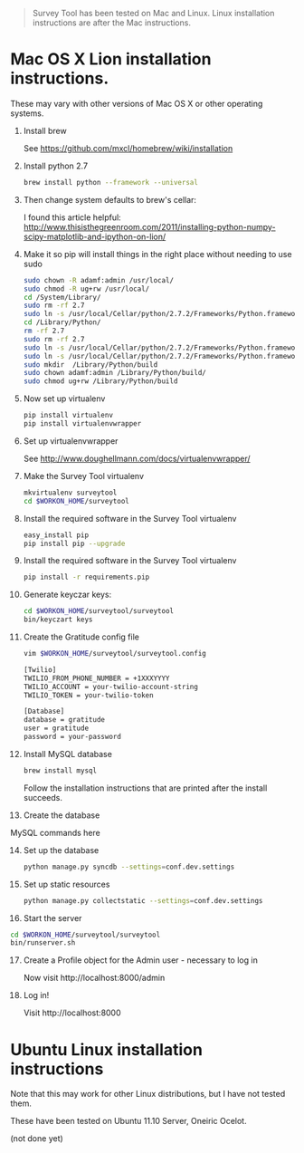 >Survey Tool has been tested on Mac and Linux. Linux installation
instructions are after the Mac instructions.

Mac OS X Lion installation instructions. 
========================================

These may vary with other versions of Mac OS X or other operating systems.

1. Install brew

    See https://github.com/mxcl/homebrew/wiki/installation

2. Install python 2.7

    ```bash
    brew install python --framework --universal
    ```

3. Then change system defaults to brew's cellar:

    I found this article helpful: http://www.thisisthegreenroom.com/2011/installing-python-numpy-scipy-matplotlib-and-ipython-on-lion/

4. Make it so pip will install things in the right place without needing to use sudo

    ```bash
    sudo chown -R adamf:admin /usr/local/
    sudo chmod -R ug+rw /usr/local/
    cd /System/Library/
    sudo rm -rf 2.7
    sudo ln -s /usr/local/Cellar/python/2.7.2/Frameworks/Python.framework/Versions/2.7 .
    cd /Library/Python/
    rm -rf 2.7
    sudo rm -rf 2.7
    sudo ln -s /usr/local/Cellar/python/2.7.2/Frameworks/Python.framework/Versions/2.7 .
    sudo ln -s /usr/local/Cellar/python/2.7.2/Frameworks/Python.framework/Versions/2.7 Current
    sudo mkdir  /Library/Python/build
    sudo chown adamf:admin /Library/Python/build/
    sudo chmod ug+rw /Library/Python/build
    ```

5. Now set up virtualenv

    ```bash
    pip install virtualenv
    pip install virtualenvwrapper
   ```

6. Set up virtualenvwrapper

    See http://www.doughellmann.com/docs/virtualenvwrapper/

7. Make the Survey Tool virtualenv

    ```bash
    mkvirtualenv surveytool
    cd $WORKON_HOME/surveytool
    ```

8. Install the required software in the Survey Tool virtualenv

    ```bash
    easy_install pip
    pip install pip --upgrade
    ```
 
9. Install the required software in the Survey Tool virtualenv
    ```bash
    pip install -r requirements.pip
    ```

10. Generate keyczar keys:

    ```bash 
    cd $WORKON_HOME/surveytool/surveytool
    bin/keyczart keys
    ```

11. Create the Gratitude config file

    ```bash
    vim $WORKON_HOME/surveytool/surveytool.config
    
    [Twilio]
    TWILIO_FROM_PHONE_NUMBER = +1XXXYYYY
    TWILIO_ACCOUNT = your-twilio-account-string
    TWILIO_TOKEN = your-twilio-token

    [Database]
    database = gratitude
    user = gratitude
    password = your-password
    ```

12. Install MySQL database

    ```bash
    brew install mysql
    ```

    Follow the installation instructions that are printed after the install succeeds.

13. Create the database
  
  MySQL commands here

14. Set up the database

    ```bash
    python manage.py syncdb --settings=conf.dev.settings
    ```

15. Set up static resources

    ```bash
    python manage.py collectstatic --settings=conf.dev.settings
    ```

16. Start the server

   ```bash  
   cd $WORKON_HOME/surveytool/surveytool
   bin/runserver.sh
   ```

17. Create a Profile object for the Admin user - necessary to log in

    Now visit http://localhost:8000/admin

18. Log in!

    Visit http://localhost:8000


Ubuntu Linux installation instructions
======================================

Note that this may work for other Linux distributions, but I have not tested them.

These have been tested on Ubuntu 11.10 Server, Oneiric Ocelot.

(not done yet)


